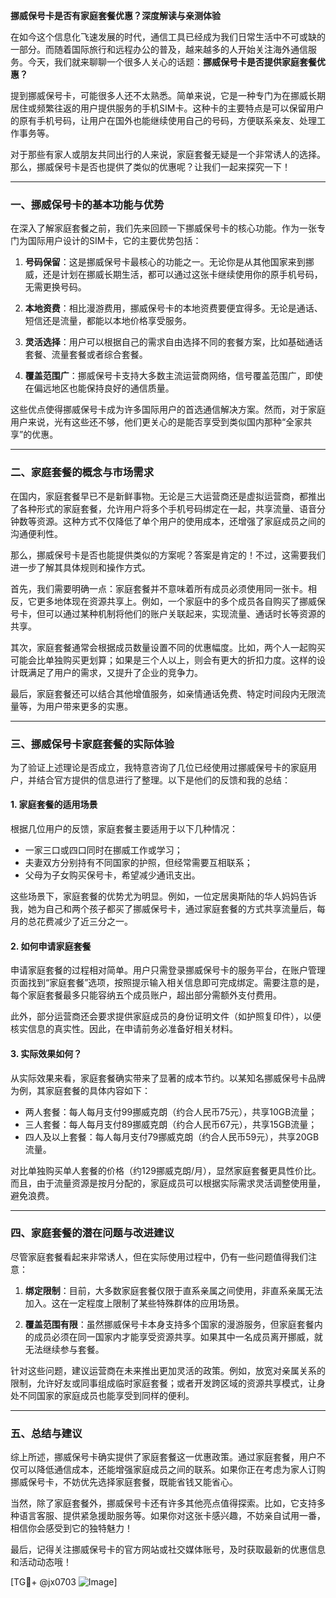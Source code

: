 **挪威保号卡是否有家庭套餐优惠？深度解读与亲测体验**

在如今这个信息化飞速发展的时代，通信工具已经成为我们日常生活中不可或缺的一部分。而随着国际旅行和远程办公的普及，越来越多的人开始关注海外通信服务。今天，我们就来聊聊一个很多人关心的话题：**挪威保号卡是否提供家庭套餐优惠？**

提到挪威保号卡，可能很多人还不太熟悉。简单来说，它是一种专门为在挪威长期居住或频繁往返的用户提供服务的手机SIM卡。这种卡的主要特点是可以保留用户的原有手机号码，让用户在国外也能继续使用自己的号码，方便联系亲友、处理工作事务等。

对于那些有家人或朋友共同出行的人来说，家庭套餐无疑是一个非常诱人的选择。那么，挪威保号卡是否也提供了类似的优惠呢？让我们一起来探究一下！

---

### **一、挪威保号卡的基本功能与优势**

在深入了解家庭套餐之前，我们先来回顾一下挪威保号卡的核心功能。作为一张专门为国际用户设计的SIM卡，它的主要优势包括：

1. **号码保留**：这是挪威保号卡最核心的功能之一。无论你是从其他国家来到挪威，还是计划在挪威长期生活，都可以通过这张卡继续使用你的原手机号码，无需更换号码。
   
2. **本地资费**：相比漫游费用，挪威保号卡的本地资费要便宜得多。无论是通话、短信还是流量，都能以本地价格享受服务。

3. **灵活选择**：用户可以根据自己的需求自由选择不同的套餐方案，比如基础通话套餐、流量套餐或者综合套餐。

4. **覆盖范围广**：挪威保号卡支持大多数主流运营商网络，信号覆盖范围广，即使在偏远地区也能保持良好的通信质量。

这些优点使得挪威保号卡成为许多国际用户的首选通信解决方案。然而，对于家庭用户来说，光有这些还不够，他们更关心的是能否享受到类似国内那种“全家共享”的优惠。

---

### **二、家庭套餐的概念与市场需求**

在国内，家庭套餐早已不是新鲜事物。无论是三大运营商还是虚拟运营商，都推出了各种形式的家庭套餐，允许用户将多个手机号码绑定在一起，共享流量、语音分钟数等资源。这种方式不仅降低了单个用户的使用成本，还增强了家庭成员之间的沟通便利性。

那么，挪威保号卡是否也能提供类似的方案呢？答案是肯定的！不过，这需要我们进一步了解其具体规则和操作方式。

首先，我们需要明确一点：家庭套餐并不意味着所有成员必须使用同一张卡。相反，它更多地体现在资源共享上。例如，一个家庭中的多个成员各自购买了挪威保号卡，但可以通过某种机制将他们的账户关联起来，实现流量、通话时长等资源的共享。

其次，家庭套餐通常会根据成员数量设置不同的优惠幅度。比如，两个人一起购买可能会比单独购买更划算；如果是三个人以上，则会有更大的折扣力度。这样的设计既满足了用户的需求，又提升了企业的竞争力。

最后，家庭套餐还可以结合其他增值服务，如亲情通话免费、特定时间段内无限流量等，为用户带来更多的实惠。

---

### **三、挪威保号卡家庭套餐的实际体验**

为了验证上述理论是否成立，我特意咨询了几位已经使用过挪威保号卡的家庭用户，并结合官方提供的信息进行了整理。以下是他们的反馈和我的总结：

#### **1. 家庭套餐的适用场景**
根据几位用户的反馈，家庭套餐主要适用于以下几种情况：
- 一家三口或四口同时在挪威工作或学习；
- 夫妻双方分别持有不同国家的护照，但经常需要互相联系；
- 父母为子女购买保号卡，希望减少通讯支出。

这些场景下，家庭套餐的优势尤为明显。例如，一位定居奥斯陆的华人妈妈告诉我，她为自己和两个孩子都买了挪威保号卡，通过家庭套餐的方式共享流量后，每月的总花费减少了近三分之一。

#### **2. 如何申请家庭套餐**
申请家庭套餐的过程相对简单。用户只需登录挪威保号卡的服务平台，在账户管理页面找到“家庭套餐”选项，按照提示输入相关信息即可完成绑定。需要注意的是，每个家庭套餐最多只能容纳五个成员账户，超出部分需额外支付费用。

此外，部分运营商还会要求提供家庭成员的身份证明文件（如护照复印件），以便核实信息的真实性。因此，在申请前务必准备好相关材料。

#### **3. 实际效果如何？**
从实际效果来看，家庭套餐确实带来了显著的成本节约。以某知名挪威保号卡品牌为例，其家庭套餐的具体内容如下：
- 两人套餐：每人每月支付99挪威克朗（约合人民币75元），共享10GB流量；
- 三人套餐：每人每月支付89挪威克朗（约合人民币67元），共享15GB流量；
- 四人及以上套餐：每人每月支付79挪威克朗（约合人民币59元），共享20GB流量。

对比单独购买单人套餐的价格（约129挪威克朗/月），显然家庭套餐更具性价比。而且，由于流量资源是按月分配的，家庭成员可以根据实际需求灵活调整使用量，避免浪费。

---

### **四、家庭套餐的潜在问题与改进建议**

尽管家庭套餐看起来非常诱人，但在实际使用过程中，仍有一些问题值得我们注意：

1. **绑定限制**：目前，大多数家庭套餐仅限于直系亲属之间使用，非直系亲属无法加入。这在一定程度上限制了某些特殊群体的应用场景。

2. **覆盖范围有限**：虽然挪威保号卡本身支持多个国家的漫游服务，但家庭套餐内的成员必须在同一国家内才能享受资源共享。如果其中一名成员离开挪威，就无法继续参与套餐。

针对这些问题，建议运营商在未来推出更加灵活的政策。例如，放宽对亲属关系的限制，允许好友或同事组成临时家庭套餐；或者开发跨区域的资源共享模式，让身处不同国家的家庭成员也能享受到同样的便利。

---

### **五、总结与建议**

综上所述，挪威保号卡确实提供了家庭套餐这一优惠政策。通过家庭套餐，用户不仅可以降低通信成本，还能增强家庭成员之间的联系。如果你正在考虑为家人订购挪威保号卡，不妨优先选择家庭套餐，既能省钱又能省心。

当然，除了家庭套餐外，挪威保号卡还有许多其他亮点值得探索。比如，它支持多种语言客服、提供紧急援助服务等。如果你对这张卡感兴趣，不妨亲自试用一番，相信你会感受到它的独特魅力！

最后，记得关注挪威保号卡的官方网站或社交媒体账号，及时获取最新的优惠信息和活动动态哦！

[TG💪+ @jx0703 ![Image](https://github.com/user-attachments/assets/dbca1d08-cadb-493c-b0ec-ad6f7a83f270)]